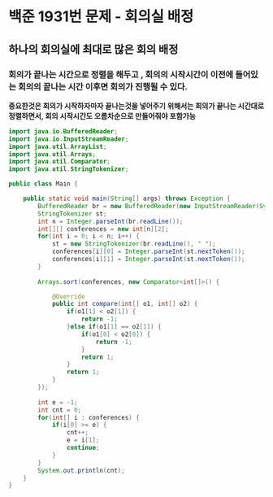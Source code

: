 # 백준 1931번 문제 - 회의실 배정
## 하나의 회의실에 최대로 많은 회의 배정
### 회의가 끝나는 시간으로 정렬을 해두고 , 회의의 시작시간이 이전에 들어있는 회의의 끝나는 시간 이후면 회의가 진행될 수 있다.

**중요한것은 회의가 시작하자마자 끝나는것을 넣어주기 위해서는 회의가 끝나는 시간대로 정렬하면서, 회의 시작시간도 오름차순으로 만들어줘야 포함가능**
``` java
import java.io.BufferedReader;
import java.io.InputStreamReader;
import java.util.ArrayList;
import java.util.Arrays;
import java.util.Comparator;
import java.util.StringTokenizer;

public class Main {

	public static void main(String[] args) throws Exception {
		BufferedReader br = new BufferedReader(new InputStreamReader(System.in));
		StringTokenizer st;
		int n = Integer.parseInt(br.readLine());
		int[][] conferences = new int[n][2];
		for(int i = 0; i < n; i++) {
			st = new StringTokenizer(br.readLine(), " ");
			conferences[i][0] = Integer.parseInt(st.nextToken());
			conferences[i][1] = Integer.parseInt(st.nextToken());
		}
		
		Arrays.sort(conferences, new Comparator<int[]>() {

			@Override
			public int compare(int[] o1, int[] o2) {
				if(o1[1] < o2[1]) {
					return -1;
				}else if(o1[1] == o2[1]) {
					if(o1[0] < o2[0]) {
						return -1;
					}
					return 1;
				}
				return 1;
			}
		});
		
		int e = -1;
		int cnt = 0;
		for(int[] i : conferences) {
			if(i[0] >= e) {
				cnt++;
				e = i[1];
				continue;
			}
		}
		System.out.println(cnt);
	}
}
```
